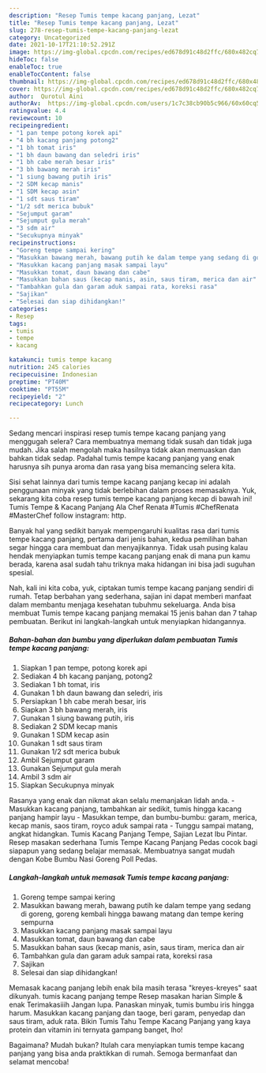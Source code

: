 ```yaml
---
description: "Resep Tumis tempe kacang panjang, Lezat"
title: "Resep Tumis tempe kacang panjang, Lezat"
slug: 278-resep-tumis-tempe-kacang-panjang-lezat
category: Uncategorized
date: 2021-10-17T21:10:52.291Z
image: https://img-global.cpcdn.com/recipes/ed678d91c48d2ffc/680x482cq70/tumis-tempe-kacang-panjang-foto-resep-utama.jpg
hideToc: false
enableToc: true
enableTocContent: false
thumbnail: https://img-global.cpcdn.com/recipes/ed678d91c48d2ffc/680x482cq70/tumis-tempe-kacang-panjang-foto-resep-utama.jpg
cover: https://img-global.cpcdn.com/recipes/ed678d91c48d2ffc/680x482cq70/tumis-tempe-kacang-panjang-foto-resep-utama.jpg
author:  Qurotul Aini
authorAv:  https://img-global.cpcdn.com/users/1c7c38cb90b5c966/60x60cq50/avatar.jpg
ratingvalue: 4.4
reviewcount: 10
recipeingredient:
- "1 pan tempe potong korek api"
- "4 bh kacang panjang potong2"
- "1 bh tomat iris"
- "1 bh daun bawang dan seledri iris"
- "1 bh cabe merah besar iris"
- "3 bh bawang merah iris"
- "1 siung bawang putih iris"
- "2 SDM kecap manis"
- "1 SDM kecap asin"
- "1 sdt saus tiram"
- "1/2 sdt merica bubuk"
- "Sejumput garam"
- "Sejumput gula merah"
- "3 sdm air"
- "Secukupnya minyak"
recipeinstructions:
- "Goreng tempe sampai kering"
- "Masukkan bawang merah, bawang putih ke dalam tempe yang sedang di goreng, goreng kembali hingga bawang matang dan tempe kering sempurna"
- "Masukkan kacang panjang masak sampai layu"
- "Masukkan tomat, daun bawang dan cabe"
- "Masukkan bahan saus (kecap manis, asin, saus tiram, merica dan air"
- "Tambahkan gula dan garam aduk sampai rata, koreksi rasa"
- "Sajikan"
- "Selesai dan siap dihidangkan!"
categories:
- Resep
tags:
- tumis
- tempe
- kacang

katakunci: tumis tempe kacang 
nutrition: 245 calories
recipecuisine: Indonesian
preptime: "PT40M"
cooktime: "PT55M"
recipeyield: "2"
recipecategory: Lunch

---
```



Sedang mencari inspirasi resep tumis tempe kacang panjang yang menggugah selera? Cara membuatnya memang tidak susah dan tidak juga mudah. Jika salah mengolah maka hasilnya tidak akan memuaskan dan bahkan tidak sedap. Padahal tumis tempe kacang panjang yang enak harusnya sih punya aroma dan rasa yang bisa memancing selera kita.


Sisi sehat lainnya dari tumis tempe kacang panjang kecap ini adalah penggunaan minyak yang tidak berlebihan dalam proses memasaknya. Yuk, sekarang kita coba resep tumis tempe kacang panjang kecap di bawah ini! Tumis Tempe &amp; Kacang Panjang Ala Chef Renata #Tumis #ChefRenata #MasterChef follow instagram: http.

Banyak hal yang sedikit banyak mempengaruhi kualitas rasa dari tumis tempe kacang panjang, pertama dari jenis bahan, kedua pemilihan bahan segar hingga cara membuat dan menyajikannya. Tidak usah pusing kalau hendak menyiapkan tumis tempe kacang panjang enak di mana pun kamu berada, karena asal sudah tahu triknya maka hidangan ini bisa jadi suguhan spesial.


Nah, kali ini kita coba, yuk, ciptakan tumis tempe kacang panjang sendiri di rumah. Tetap berbahan yang sederhana, sajian ini dapat memberi manfaat dalam membantu menjaga kesehatan tubuhmu sekeluarga. Anda bisa membuat Tumis tempe kacang panjang memakai 15 jenis bahan dan 7 tahap pembuatan. Berikut ini langkah-langkah untuk menyiapkan hidangannya.

<!--inarticleads1-->

##### Bahan-bahan dan bumbu yang diperlukan dalam pembuatan Tumis tempe kacang panjang:

1. Siapkan 1 pan tempe, potong korek api
1. Sediakan 4 bh kacang panjang, potong2
1. Sediakan 1 bh tomat, iris
1. Gunakan 1 bh daun bawang dan seledri, iris
1. Persiapkan 1 bh cabe merah besar, iris
1. Siapkan 3 bh bawang merah, iris
1. Gunakan 1 siung bawang putih, iris
1. Sediakan 2 SDM kecap manis
1. Gunakan 1 SDM kecap asin
1. Gunakan 1 sdt saus tiram
1. Gunakan 1/2 sdt merica bubuk
1. Ambil Sejumput garam
1. Gunakan Sejumput gula merah
1. Ambil 3 sdm air
1. Siapkan Secukupnya minyak


Rasanya yang enak dan nikmat akan selalu memanjakan lidah anda. - Masukkan kacang panjang, tambahkan air sedikit, tumis hingga kacang panjang hampir layu - Masukkan tempe, dan bumbu-bumbu: garam, merica, kecap manis, saos tiram, royco aduk sampai rata - Tunggu sampai matang, angkat hidangkan. Tumis Kacang Panjang Tempe, Sajian Lezat Ibu Pintar. Resep masakan sederhana Tumis Tempe Kacang Panjang Pedas cocok bagi siapapun yang sedang belajar memasak. Membuatnya sangat mudah dengan Kobe Bumbu Nasi Goreng Poll Pedas. 

<!--inarticleads2-->

##### Langkah-langkah untuk memasak Tumis tempe kacang panjang:

1. Goreng tempe sampai kering
1. Masukkan bawang merah, bawang putih ke dalam tempe yang sedang di goreng, goreng kembali hingga bawang matang dan tempe kering sempurna
1. Masukkan kacang panjang masak sampai layu
1. Masukkan tomat, daun bawang dan cabe
1. Masukkan bahan saus (kecap manis, asin, saus tiram, merica dan air
1. Tambahkan gula dan garam aduk sampai rata, koreksi rasa
1. Sajikan
1. Selesai dan siap dihidangkan!

Memasak kacang panjang lebih enak bila masih terasa &#34;kreyes-kreyes&#34; saat dikunyah. tumis kacang panjang tempe Resep masakan harian Simple &amp; enak Terimakasiiih Jangan lupa. Panaskan minyak, tumis bumbu iris hingga harum. Masukkan kacang panjang dan taoge, beri garam, penyedap dan saus tiram, aduk rata. Bikin Tumis Tahu Tempe Kacang Panjang yang kaya protein dan vitamin ini ternyata gampang banget, lho! 

Bagaimana? Mudah bukan? Itulah cara menyiapkan tumis tempe kacang panjang yang bisa anda praktikkan di rumah. Semoga bermanfaat dan selamat mencoba!

